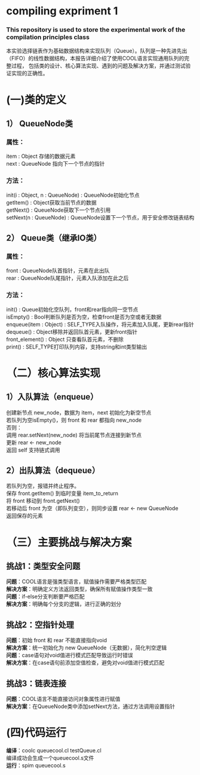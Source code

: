 # compiling expriment 1

### This repository is used to store the experimental work of the compilation principles class
本实验选择链表作为基础数据结构来实现队列（Queue）。队列是一种先进先出（FIFO）的线性数据结构，本报告详细介绍了使用COOL语言实现通用队列的完整过程，
包括类的设计、核心算法实现、遇到的问题及解决方案，并通过测试验证实现的正确性。
# (一)类的定义
## 1） QueueNode类
### 属性：
item : Object  存储的数据元素    
next : QueueNode  指向下一个节点的指针

### 方法：
init(i : Object, n : QueueNode) : QueueNode初始化节点    
getItem() : Object获取当前节点的数据    
getNext() : QueueNode获取下一个节点引用    
setNext(n : QueueNode) : QueueNode设置下一个节点，用于安全修改链表结构    

## 2） Queue类（继承IO类）
### 属性：
front : QueueNode队首指针，元素在此出队    
rear : QueueNode队尾指针，元素入队添加在此之后    

### 方法：
init() : Queue初始化空队列，front和rear指向同一空节点    
isEmpty() : Bool判断队列是否为空，检查front是否为空或者无数据    
enqueue(item : Object) : SELF_TYPE入队操作，将元素加入队尾，更新rear指针    
dequeue() : Object移除并返回队首元素，更新front指针    
front_element() : Object 只查看队首元素，不删除  
print() : SELF_TYPE打印队列内容，支持string和int类型输出  

# （二）核心算法实现
## 1）入队算法（enqueue）
创建新节点 new_node，数据为 item，next 初始化为新空节点  
若队列为空isEmpty()，则 front 和 rear 都指向 new_node  
否则：  
调用 rear.setNext(new_node) 将当前尾节点连接到新节点  
更新 rear <- new_node    
返回 self 支持链式调用  

## 2）出队算法（dequeue）
若队列为空，报错并终止程序。  
保存 front.getItem() 到临时变量 item_to_return  
将 front 移动到 front.getNext()  
若移动后 front 为空（即队列变空），则同步设置 rear <- new QueueNode  
返回保存的元素  

# （三）主要挑战与解决方案

## 挑战1：类型安全问题
**问题**：COOL语言是强类型语言，赋值操作需要严格类型匹配  
**解决方案**：明确定义方法返回类型，确保所有赋值操作类型一致  
**问题**：if-else分支判断要严格匹配  
**解决方案**：明确每个分支的逻辑，进行正确的划分  

## 挑战2：空指针处理
**问题**：初始 front 和 rear 不能直接指向void    
**解决方案**：统一初始化为 new QueueNode（无数据），简化判空逻辑  
**问题**：case语句对void值进行模式匹配导致运行时错误  
**解决方案**：在case语句前添加空值检查，避免对void值进行模式匹配  

## 挑战3：链表连接
**问题**：COOL语言不能直接访问对象属性进行赋值    
**解决方案**：在QueueNode类中添加setNext方法，通过方法调用设置指针    

# (四)代码运行
**编译**：coolc queuecool.cl testQueue.cl        
编译成功会生成一个queuecool.s文件        
**运行**：spim queuecool.s
